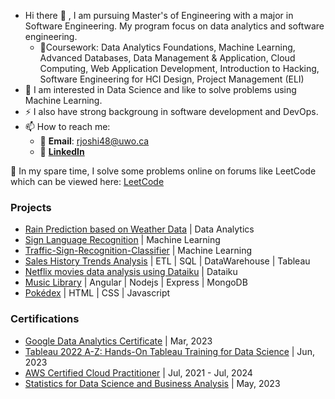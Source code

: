 - Hi there 👋 , I am pursuing Master's of Engineering with a major in Software Engineering. My program focus on data analytics and software engineering.
    - 📖Coursework:
        Data Analytics Foundations, Machine Learning, Advanced Databases, Data Management & Application, Cloud Computing, Web Application Development, Introduction to Hacking, Software Engineering for HCI Design, Project Management (ELI)           
-  🔭 I am interested in Data Science and like to solve problems using Machine Learning.
-  ⚡ I also have strong backgroung in software development and DevOps.
- 📫 How to reach me: 
    - 📧 **Email**: rjoshi48@uwo.ca
    - 🤝 [**LinkedIn**](https://www.linkedin.com/in/rinni-joshi/) 

🌱 In my spare time, I solve some problems online on forums like LeetCode which can be viewed here: [LeetCode](https://leetcode.com/rjoshi16/) 

### Projects
 - [Rain Prediction based on Weather Data](https://github.com/rjoshi48/Rain-Prediction-based-on-Weather-Data) | Data Analytics 
 - [Sign Language Recognition](https://github.com/rjoshi48/Sign-Language-Recognition) | Machine Learning
 - [Traffic-Sign-Recognition-Classifier](https://github.com/rjoshi48/Traffic-Sign-Recognition-Classifier) | Machine Learning
 - [Sales History Trends Analysis](https://github.com/rjoshi48/Sales-History-Trends-Analysis) | ETL | SQL | DataWarehouse | Tableau
 - [Netflix movies data analysis using Dataiku](https://github.com/rjoshi48/Netflix_Movie_Analysis) | Dataiku
 - [Music Library](https://github.com/rjoshi48/music-app-library) | Angular | Nodejs | Express | MongoDB
 - [Pokédex](https://github.com/rjoshi48/Pokedex-lab2) | HTML | CSS | Javascript

### Certifications
- [Google Data Analytics Certificate](https://www.credly.com/badges/f25c0dcd-caf4-47c9-8a1b-58b573335ae3/linked_in_profile) | Mar, 2023
- [Tableau 2022 A-Z: Hands-On Tableau Training for Data Science](https://www.udemy.com/certificate/UC-34e6d273-eb3c-420a-aa74-d978097f2e6a/) | Jun, 2023
- [AWS Certified Cloud Practitioner](https://www.credly.com/badges/1b8be0be-9cbd-4a58-bb17-065a220519de?source=linked_in_profile) | Jul, 2021 - Jul, 2024
- [Statistics for Data Science and Business Analysis](https://www.udemy.com/certificate/UC-8f49fef4-0598-4b50-a5ef-485985343a89/) | May, 2023

<!--
**rjoshi48/rjoshi48** is a ✨ _special_ ✨ repository because its `README.md` (this file) appears on your GitHub profile.

Here are some ideas to get you started:

- 🔭 I’m currently working on ...
- 🌱 I’m currently learning ...
- 👯 I’m looking to collaborate on ...
- 🤔 I’m looking for help with ...
- 💬 Ask me about ...
 ...
- 😄 Pronouns: ...
- ⚡ Fun fact: ...
-->
